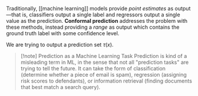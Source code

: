 Traditionally, [[machine learning]] models provide *point estimates* as output—that is, classifiers output a single label and regressors output a single value as the prediction. **Conformal prediction** addresses the problem with these methods, instead providing a *range* as output which contains the ground truth label with some confidence level.

We are trying to output a prediction set $\tau(x)$.

>[!note] Prediction as a Machine Learning Task
>Prediction is kind of a misleading term in ML, in the sense that not all "prediction tasks" are trying to tell the future. It can take the form of classification (determine whether a piece of email is spam), regression (assigning risk scores to defendants), or information retrieval (finding documents that best match a search query).

